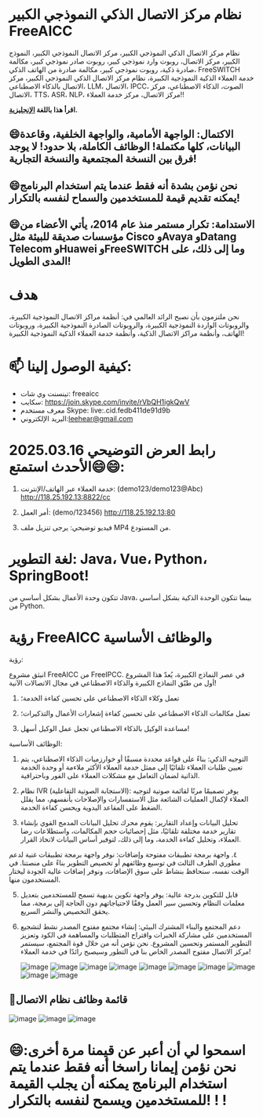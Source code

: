 # نظام مركز الاتصال الذكي النموذجي الكبير FreeAICC

نظام مركز الاتصال الذكي النموذجي الكبير، مركز الاتصال النموذجي الكبير، النموذج الكبير، مركز الاتصال، روبوت وارد نموذجي كبير، روبوت صادر نموذجي كبير، مكالمة صادرة ذكية، روبوت نموذجي كبير، مكالمة صادرة من الهاتف الذكي، FreeSWITCH خدمة العملاء الذكية النموذجية الكبيرة، نظام مركز الاتصال الذكي النموذجي الكبير، مركز الاتصال بالذكاء الاصطناعي، LLM، الاتصال، IPCC، الصوت، الذكاء الاصطناعي، مركز الاتصال، TTS، ASR، NLP، مركز الاتصال، مركز خدمة العملاء!!

**اقرأ هذا باللغة [الإنجليزية](readme_ar.facing).**

## 😄الاكتمال: الواجهة الأمامية، والواجهة الخلفية، وقاعدة البيانات، كلها مكتملة! الوظائف الكاملة، بلا حدود! لا يوجد فرق بين النسخة المجتمعية والنسخة التجارية!
## 😄نحن نؤمن بشدة أنه فقط عندما يتم استخدام البرنامج يمكنه تقديم قيمة للمستخدمين والسماح لنفسه بالتكرار!
## 😄الاستدامة: تكرار مستمر منذ عام 2014، يأتي الأعضاء من مؤسسات صديقة للبيئة مثل Cisco وAvaya وDatang Telecom وHuawei وFreeSWITCH وما إلى ذلك، على المدى الطويل!

# هدف

نحن ملتزمون بأن نصبح الرائد العالمي في: أنظمة مراكز الاتصال النموذجية الكبيرة، والروبوتات الواردة النموذجية الكبيرة، والروبوتات الصادرة النموذجية الكبيرة، وروبوتات الهاتف، وأنظمة مراكز الاتصال الذكية، وأنظمة خدمة العملاء الذكية النموذجية الكبيرة!

# 📫 كيفية الوصول إلينا:

- تينسنت وي شات: freeaicc
- سكايب: https://join.skype.com/invite/rVbQH1igkQwV
- معرف مستخدم Skype: live:.cid.fedb411de91d9b
- البريد الإلكتروني:leehear@gmail.com

# 2025.03.16 رابط العرض التوضيحي الأحدث استمتع😄😄:

1. خدمة العملاء عبر الهاتف/الإنترنت: (demo123/demo123@Abc)
http://118.25.192.13:8822/cc

2. أمر العمل: (demo/123456)
http://118.25.192.13:80

3. فيديو توضيحي: يرجى تنزيل ملف MP4 من المستودع.

# لغة التطوير: Java، Vue، Python، SpringBoot!

تتكون وحدة الأعمال بشكل أساسي من Java، بينما تتكون الوحدة الذكية بشكل أساسي من Python.

# رؤية FreeAICC والوظائف الأساسية

رؤية:

انبثق مشروع FreeAICC من FreeIPCC. في عصر النماذج الكبيرة، يُعدّ هذا المشروع أول من طبّق النماذج الكبيرة والذكاء الاصطناعي في مجال الاتصالات الآنية!

1. تعمل وكلاء الذكاء الاصطناعي على تحسين كفاءة الخدمة؛

2. تعمل مكالمات الذكاء الاصطناعي على تحسين كفاءة إشعارات الأعمال والتذكيرات؛

3. مساعدة الوكيل بالذكاء الاصطناعي تجعل عمل الوكيل أسهل!

الوظائف الأساسية:

1. التوجيه الذكي: بناءً على قواعد محددة مسبقًا أو خوارزميات الذكاء الاصطناعي، يتم تعيين طلبات العملاء تلقائيًا إلى ممثل خدمة العملاء الأكثر ملاءمة أو وحدة الخدمة الذاتية لضمان التعامل مع مشكلات العملاء على الفور وباحترافية.

2. نظام IVR (الاستجابة الصوتية التفاعلية): يوفر تصميمًا مرنًا لقائمة صوتية لتوجيه العملاء لإكمال العمليات الشائعة مثل الاستفسارات والإصلاحات بأنفسهم، مما يقلل الضغط على المقاعد اليدوية ويحسن كفاءة الخدمة.

3. تحليل البيانات وإعداد التقارير: يقوم محرك تحليل البيانات المدمج القوي بإنشاء تقارير خدمة مختلفة تلقائيًا، مثل إحصائيات حجم المكالمات، واستطلاعات رضا العملاء، وتحليل كفاءة الخدمة، وما إلى ذلك، لتوفير أساس البيانات لاتخاذ القرار.

٤. واجهة برمجة تطبيقات مفتوحة وإضافات: نوفر واجهة برمجة تطبيقات غنية لدعم مطوري الطرف الثالث في توسيع وظائفهم أو تخصيص التطوير بناءً على منصتنا. في الوقت نفسه، سنحافظ بنشاط على سوق الإضافات، ونوفر إضافات عالية الجودة ليختار المستخدمون منها.

5. قابل للتكوين بدرجة عالية: يوفر واجهة تكوين بديهية تسمح للمستخدمين بتعديل معلمات النظام وتحسين سير العمل وفقًا لاحتياجاتهم دون الحاجة إلى برمجة، مما يحقق التخصيص والنشر السريع.

6. دعم المجتمع والبناء المشترك البيئي: إنشاء مجتمع مفتوح المصدر نشط لتشجيع المستخدمين على مشاركة الخبرات واقتراح المتطلبات والمساهمة في الكود وتعزيز التطوير المستمر وتحسين المشروع. نحن نؤمن أنه من خلال قوة المجتمع، سيستمر مركز الاتصال مفتوح المصدر الخاص بنا في التطور وسيصبح رائدًا في خدمة العملاء!

   ![image](https://github.com/user-attachments/assets/69a06c5a-9a9e-4f58-a058-9f57bc5ba68a)
   ![image](https://github.com/user-attachments/assets/0879a48e-2598-4922-9bb7-11b6b6f93191)
![image](https://github.com/user-attachments/assets/55c7cbff-60c5-4a66-9e89-4365e0028f33)
![image](https://github.com/user-attachments/assets/b6e5f1c1-5966-431d-91f4-f1765a1a3623)
![image](https://github.com/user-attachments/assets/5dc4178e-0e46-4752-918a-9626908109fe)
![image](https://github.com/user-attachments/assets/8a68c88e-c6b3-4efd-a9d9-155e1c72b6dc)
![image](https://github.com/user-attachments/assets/c3344a71-8d18-4f83-8a83-a470b5531b5e)
![image](https://github.com/user-attachments/assets/bc2b877b-9a22-4d58-8932-04d9822179c3)
![image](https://github.com/user-attachments/assets/ec7057e8-0bb7-4a87-ae1b-7997c00472c0)
![image](https://github.com/user-attachments/assets/26d10a67-5ce4-4783-a6e1-c1fb57c4ef4c)

## 🤔قائمة وظائف نظام الاتصال

![image](https://github.com/user-attachments/assets/f8b04b8d-dd10-4abe-aa8d-ad098a6b1b6e)
![image](https://github.com/user-attachments/assets/8d7aa0fb-e2da-4607-8b3f-e9053235010b)
![image](https://github.com/user-attachments/assets/752762b2-0107-4409-ad84-ff7a16a21e79)
# 😄اسمحوا لي أن أعبر عن قيمنا مرة أخرى: نحن نؤمن إيمانا راسخا أنه فقط عندما يتم استخدام البرنامج يمكنه أن يجلب القيمة للمستخدمين ويسمح لنفسه بالتكرار! ! !

